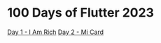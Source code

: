 # 100 Days of Flutter 2023

[Day 1 - I Am Rich](https://github.com/MohaEttaibi/Flutter-App/tree/Day_1)
[Day 2 - Mi Card](https://github.com/MohaEttaibi/Flutter-App/tree/Day_2)
